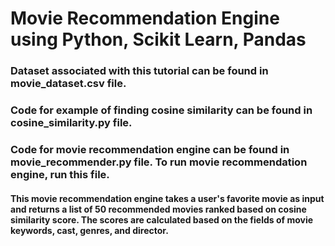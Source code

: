 # Movie Recommendation Engine using Python, Scikit Learn, Pandas

### Dataset associated with this tutorial can be found in movie_dataset.csv file.

### Code for example of finding cosine similarity can be found in cosine_similarity.py file.

### Code for movie recommendation engine can be found in movie_recommender.py file. To run movie recommendation engine, run this file.

#### This movie recommendation engine takes a user's favorite movie as input and returns a list of 50 recommended movies ranked based on cosine similarity score. The scores are calculated based on the fields of movie keywords, cast, genres, and director.
